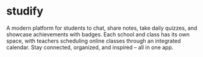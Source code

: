 # studify
A modern platform for students to chat, share notes, take daily quizzes, and showcase achievements with badges. Each school and class has its own space, with teachers scheduling online classes through an integrated calendar. Stay connected, organized, and inspired – all in one app.
